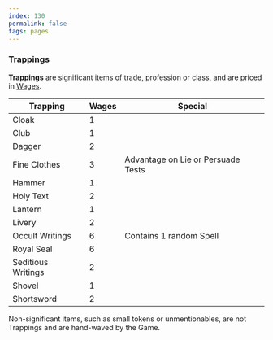 ```yaml
---
index: 130
permalink: false
tags: pages
---
```

### Trappings

**Trappings** are significant items of trade, profession or class, and are priced in [Wages](wages.md).

| Trapping           | Wages | **Special**                        |
| ------------------ | ----- | ---------------------------------- |
| Cloak              | 1     |                                    |
| Club               | 1     |                                    |
| Dagger             | 2     |                                    |
| Fine Clothes       | 3     | Advantage on Lie or Persuade Tests |
| Hammer             | 1     |                                    |
| Holy Text          | 2     |                                    |
| Lantern            | 1     |                                    |
| Livery             | 2     |                                    |
| Occult Writings    | 6     | Contains 1 random Spell            |
| Royal Seal         | 6     |                                    |
| Seditious Writings | 2     |                                    |
| Shovel             | 1     |                                    |
| Shortsword         | 2     |                                    |

Non-significant items, such as small tokens or unmentionables, are not Trappings and are hand-waved by the Game.
